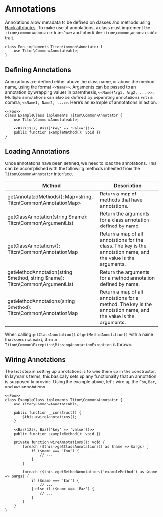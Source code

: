 # Annotations #

Annotations allow metadata to be defined on classes and methods using [Hack attributes](http://docs.hhvm.com/manual/en/hack.attributes.php).
To make use of annotations, a class must implement the `Titon\Common\Annotator` interface and inherit the `Titon\Common\Annotateable` trait.

```hack
class Foo implements Titon\Common\Annotator {
    use Titon\Common\Annotateable;
}
```

## Defining Annotations ##

Annotations are defined either above the class name, or above the method name, using the format `<<Name>>`. 
Arguments can be passed to an annotation by wrapping values in parenthesis, `<<Name(Arg1, Arg2, ...)>>`. 
Multiple annotations can also be defined by separating annotations with a comma, `<<Name1, Name2, ...>>`. 
Here's an example of annotations in action.

```hack
<<Foo>>
class ExampleClass implements Titon\Common\Annotator {
    use Titon\Common\Annotateable;
    
    <<Bar(123), Baz(['key' => 'value'])>>
    public function exampleMethod(): void {}
}
```

## Loading Annotations ##

Once annotations have been defined, we need to load the annotations. This can be accomplished with the following methods 
inherited from the `Titon\Common\Annotator` interface.

<table class="table is-striped">
    <thead>
        <tr>
            <th>Method</th>
            <th>Description</th>
        </tr>
    </thead>
    <tbody>
        <tr>
            <td>getAnnotatedMethods(): Map&lt;string, Titon\Common\AnnotationMap&gt;</td>
            <td>Return a map of methods that have annotations.</td>
        </tr>
        <tr>
            <td>getClassAnnotation(string $name): Titon\Common\ArgumentList</td>
            <td>Return the arguments for a class annotation defined by name.</td>
        </tr>
        <tr>
            <td>getClassAnnotations(): Titon\Common\AnnotationMap</td>
            <td>Return a map of all annotations for the class. The key is the annotation name, and the value is the arguments.</td>
        </tr>
        <tr>
            <td>getMethodAnnotation(string $method, string $name): Titon\Common\ArgumentList</td>
            <td>Return the arguments for a method annotation defined by name.</td>
        </tr>
        <tr>
            <td>getMethodAnnotations(string $method): Titon\Common\AnnotationMap</td>
            <td>Return a map of all annotations for a method. The key is the annotation name, and the value is the arguments.</td>
        </tr>
    </tbody>
</table>

When calling `getClassAnnotation()` or `getMethodAnnotation()` with a name that does not exist, then a 
`Titon\Common\Exception\MissingAnnotationException` is thrown.

## Wiring Annotations ##

The last step in setting up annotations is to wire them up in the constructor. In layman's terms, this basically 
sets up any functionality that an annotation is supposed to provide. Using the example above, let's wire up the `Foo`, 
`Bar`, and `Baz` annotations.

```hack
<<Foo>>
class ExampleClass implements Titon\Common\Annotator {
    use Titon\Common\Annotateable;
    
    public function __construct() {
        $this->wireAnnotations();
    }
    
    <<Bar(123), Baz(['key' => 'value'])>>
    public function exampleMethod(): void {}
    
    private function wireAnnotations(): void {
        foreach ($this->getClassAnnotations() as $name => $args) {
            if ($name === 'Foo') {
                // ...
            }
        }
        
        foreach ($this->getMethodAnnotations('exampleMethod') as $name => $args) {
            if ($name === 'Bar') {
                // ...
            } else if ($name === 'Baz') {
                // ...
            }
        }
    }
}
```